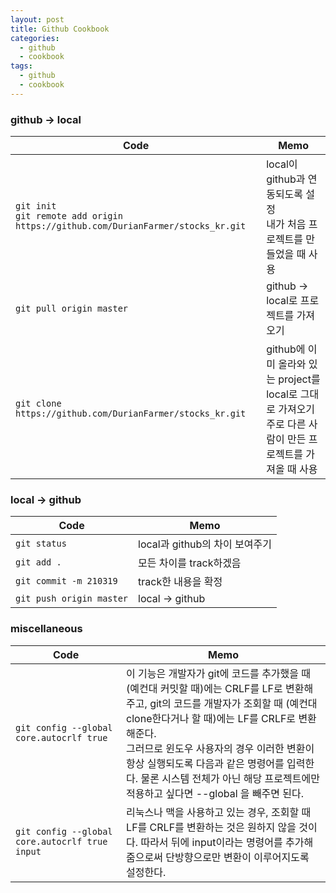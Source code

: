 ```yaml
---
layout: post
title: Github Cookbook
categories:
  - github
  - cookbook
tags:
  - github
  - cookbook
---
```


<!--more-->

### github → local

 | Code | Memo |
 | --- | --- |
 | `git init`<br>`git remote add origin https://github.com/DurianFarmer/stocks_kr.git` | local이 github과 연동되도록 설정 <br> 내가 처음 프로젝트를 만들었을 때 사용 |
 | `git pull origin master` | github → local로 프로젝트를 가져오기 |
 | `git clone https://github.com/DurianFarmer/stocks_kr.git` | github에 이미 올라와 있는 project를 local로 그대로 가져오기 <br> 주로 다른 사람이 만든 프로젝트를 가져올 때 사용 |

### local → github

| Code | Memo |
| --- | --- |
| `git status` | local과 github의 차이 보여주기 |
| `git add .` | 모든 차이를 track하겠음 |
| `git commit -m 210319` | track한 내용을 확정 |
| `git push origin master` | local → github |

### miscellaneous

| Code | Memo |
| --- | --- | 
| `git config --global core.autocrlf true` | 이 기능은 개발자가 git에 코드를 추가했을 때 (예컨대 커밋할 때)에는 CRLF를 LF로 변환해주고, git의 코드를 개발자가 조회할 때 (예컨대 clone한다거나 할 때)에는 LF를 CRLF로 변환해준다. <br> 그러므로 윈도우 사용자의 경우 이러한 변환이 항상 실행되도록 다음과 같은 명령어를 입력한다. 물론 시스템 전체가 아닌 해당 프로젝트에만 적용하고 싶다면 --global 을 빼주면 된다. |
| `git config --global core.autocrlf true input` | 리눅스나 맥을 사용하고 있는 경우, 조회할 때 LF를 CRLF를 변환하는 것은 원하지 않을 것이다. 따라서 뒤에 input이라는 명령어를 추가해줌으로써 단방향으로만 변환이 이루어지도록 설정한다. |
